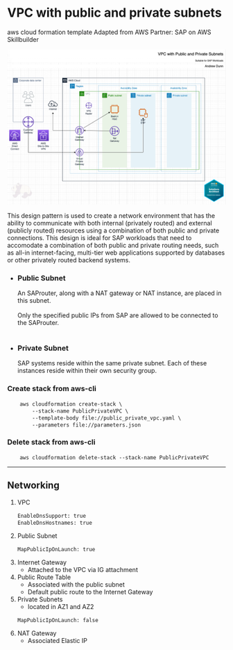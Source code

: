 # VPC with public and private subnets
aws cloud formation template
Adapted from AWS Partner: SAP on AWS Skillbuilder

![architecture](https://github.com/andrewtdunn/public_private_vpc_aws/blob/main/public_private_vpc.drawio.png)

This design pattern is used to create a network environment that has the ability to communicate with both internal (privately routed) and external (publicly routed) resources using a combination of both public and private connections. This design is ideal for SAP workloads that need to accomodate a combination of both public and private routing needs, such as all-in internet-facing, multi-tier web applications supported by databases or other privately routed backend systems. 

<ul>
    <li><h3>Public Subnet</h3>An SAProuter, along with a NAT gateway or NAT instance, are placed in this subnet.<br><br>
    Only the specified public IPs from SAP are allowed to be connected to the SAProuter.
    </li>
    <br>
    <li><h3>Private Subnet</h3>SAP systems reside within the same private subnet. Each of these instances reside within their own security group.</li>
</ul>

### Create stack from aws-cli

```
    aws cloudformation create-stack \
        --stack-name PublicPrivateVPC \ 
        --template-body file://public_private_vpc.yaml \
        --parameters file://parameters.json
```

### Delete stack from aws-cli

```
    aws cloudformation delete-stack --stack-name PublicPrivateVPC 
```
<hr/>

## Networking

1. VPC
    ```
    EnableDnsSupport: true
    EnableDnsHostnames: true
    ```
1. Public Subnet
    ```
    MapPublicIpOnLaunch: true
    ```
1. Internet Gateway
    - Attached to the VPC via IG attachment
1. Public Route Table
    - Associated with the public subnet
    - Default public route to the Internet Gateway
1. Private Subnets
    - located in  AZ1 and AZ2
    ```
    MapPublicIpOnLaunch: false
    ```
1. NAT Gateway
    - Associated  Elastic IP